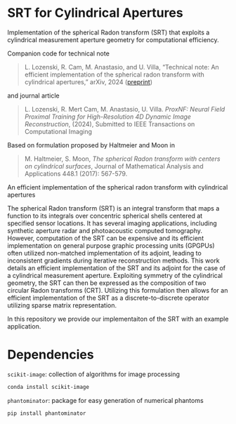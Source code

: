 # SRT for Cylindrical Apertures
Implementation of the spherical Radon transform (SRT) that exploits a cylindrical measurement aperture geometry for computational efficiency.

Companion code for technical note

> L. Lozenski, R. Cam, M. Anastasio, and U. Villa, “Technical note: An efficient implementation of the spherical radon transform with cylindrical apertures,” arXiv, 2024 ([preprint](https://arxiv.org/abs/2205.05585?context=eess))

and journal article

> L. Lozenski, R. Mert Cam, M. Anastasio, U. Villa. _ProxNF: Neural Field Proximal Training for
High-Resolution 4D Dynamic Image Reconstruction_, (2024), Submitted to IEEE Transactions on Computational Imaging


Based on formulation proposed by Haltmeier and Moon in 

> M. Haltmeier, S. Moon, _The spherical Radon transform with centers on cylindrical surfaces_, Journal of Mathematical Analysis and Applications 448.1 (2017): 567-579.





An efficient implementation of the spherical radon transform with cylindrical apertures

The spherical Radon transform (SRT) is an integral transform that maps a function to its integrals over concentric spherical shells centered at specified sensor locations. It has several imaging applications, including synthetic aperture radar and photoacoustic computed tomography. However, computation of the SRT can be expensive and its efficient implementation on general purpose graphic processing units (GPGPUs) often utilized non-matched implementation of its adjoint, leading to inconsistent gradients during iterative reconstruction methods. This work details an efficient implementation of the SRT and its adjoint for the case of a cylindrical measurement aperture. Exploiting symmetry of the cylindrical geometry, the SRT can then be expressed as the composition of two circular Radon transforms (CRT).  Utilizing this formulation then allows for an efficient implementation of the SRT as a discrete-to-discrete operator utilizing sparse matrix representation.

In this repository we provide our implementaiton of the SRT with an example application.


# Dependencies 

`scikit-image`: collection of algorithms for image processing
```bash
conda install scikit-image
```

`phantominator`: package for easy generation of numerical phantoms
```bash
pip install phantominator
```
